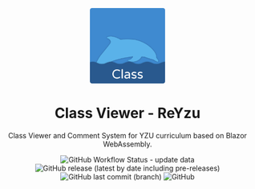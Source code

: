 <p align="center">
  <a href="https://github.com/reyzu-project0/ReYzu-class-viewer">
    <img width="150"
       src="https://raw.githubusercontent.com/reyzu-project0/ReYzu-class-viewer/main/ReYzuClassViewer/ReYzuClassViewer/wwwroot/logo/logo.png">
  </a>
</p>

<h1 align="center">Class Viewer - ReYzu</h1>

<div align="center">

  Class Viewer and Comment System for YZU curriculum based on Blazor WebAssembly.

  ![GitHub Workflow Status - update data](https://img.shields.io/github/actions/workflow/status/vHrqO/ReYzu-class-viewer/update_data.yml)
  ![GitHub release (latest by date including pre-releases)](https://img.shields.io/github/v/release/vHrqO/ReYzu-class-viewer?include_prereleases)
  ![GitHub last commit (branch)](https://img.shields.io/github/last-commit/vHrqO/ReYzu-class-viewer/data?label=data%20-%20last%20commit)
  ![GitHub](https://img.shields.io/github/license/vHrqO/ReYzu-class-viewer)
 
</div>
